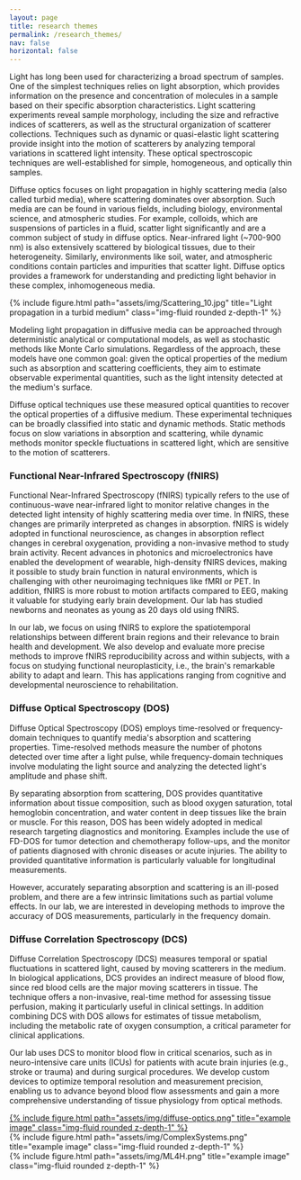 ```yaml
---
layout: page
title: research themes
permalink: /research_themes/
nav: false
horizontal: false
---
```


<!--
Optical imaging through near-infrared as unifying theme 
-->

Light has long been used for characterizing a broad spectrum of samples. One of the simplest techniques relies on light absorption, which provides information on the presence and concentration of molecules in a sample based on their specific absorption characteristics. Light scattering experiments reveal sample morphology, including the size and refractive indices of scatterers, as well as the structural organization of scatterer collections. Techniques such as dynamic or quasi-elastic light scattering provide insight into the motion of scatterers by analyzing temporal variations in scattered light intensity. These optical spectroscopic techniques are well-established for simple, homogeneous, and optically thin samples.

Diffuse optics focuses on light propagation in highly scattering media (also called turbid media), where scattering dominates over absorption. Such media are can be found in various fields, including biology, environmental science, and atmospheric studies. For example, colloids, which are suspensions of particles in a fluid, scatter light significantly and are a common subject of study in diffuse optics. Near-infrared light (~700-900 nm) is also extensively scattered by biological tissues, due to their heterogeneity. Similarly, environments like soil, water, and atmospheric conditions contain particles and impurities that scatter light. Diffuse optics provides a framework for understanding and predicting light behavior in these complex, inhomogeneous media.

<div class="row">
    <div class="col-sm mt-3 mt-md-0">
        {% include figure.html path="assets/img/Scattering_10.jpg" title="Light propagation in a turbid medium" class="img-fluid rounded z-depth-1" %}
    </div>
</div>

Modeling light propagation in diffusive media can be approached through deterministic analytical or computational models, as well as stochastic methods like Monte Carlo simulations. Regardless of the approach, these models have one common goal: given the optical properties of the medium such as absorption and scattering coefficients, they aim to estimate observable experimental quantities, such as the light intensity detected at the medium's surface. 

Diffuse optical techniques use these measured optical quantities to recover the optical properties of a diffusive medium. These experimental techniques can be broadly classified into static and dynamic methods. Static methods focus on slow variations in absorption and scattering, while dynamic methods monitor speckle fluctuations in scattered light, which are sensitive to the motion of scatterers. 


### Functional Near-Infrared Spectroscopy (fNIRS)

Functional Near-Infrared Spectroscopy (fNIRS) typically refers to the use of continuous-wave near-infrared light to monitor relative changes in the detected light intensity of highly scattering media over time. In fNIRS, these changes are primarily interpreted as changes in absorption. fNIRS is widely adopted in functional neuroscience, as changes in absorption reflect changes in cerebral oxygenation, providing a non-invasive method to study brain activity. Recent advances in photonics and microelectronics have enabled the development of wearable, high-density fNIRS devices, making it possible to study brain function in natural environments, which is challenging with other neuroimaging techniques like fMRI or PET. In addition, fNIRS is more robust to motion artifacts compared to EEG, making it valuable for studying early brain development. Our lab has studied newborns and neonates as young as 20 days old using fNIRS.

In our lab, we focus on using fNIRS to explore the spatiotemporal relationships between different brain regions and their relevance to brain health and development. We also develop and evaluate more precise methods to improve fNIRS reproducibility across and within subjects, with a focus on studying functional neuroplasticity, i.e., the brain's remarkable ability to adapt and learn. This has applications ranging from cognitive and developmental neuroscience to rehabilitation.


### Diffuse Optical Spectroscopy (DOS)

Diffuse Optical Spectroscopy (DOS) employs time-resolved or frequency-domain techniques to quantify media's absorption and scattering properties. Time-resolved methods measure the number of photons detected over time after a light pulse, while frequency-domain techniques involve modulating the light source and analyzing the detected light's amplitude and phase shift.

By separating absorption from scattering, DOS provides quantitative information about tissue composition, such as blood oxygen saturation, total hemoglobin concentration, and water content in deep tissues like the brain or muscle. For this reason, DOS has been widely adopted in medical research targeting diagnostics and monitoring. Examples include the use of FD-DOS for tumor detection and chemotherapy follow-ups, and the monitor of patients diagnosed with chronic diseases or acute injuries. The ability to provided quantitative information is particularly valuable for longitudinal measurements. 

However, accurately separating absorption and scattering is an ill-posed problem, and there are a few intrinsic limitations such as partial volume effects. In our lab, we are interested in developing methods to improve the accuracy of DOS measurements, particularly in the frequency domain.


### Diffuse Correlation Spectroscopy (DCS)

Diffuse Correlation Spectroscopy (DCS) measures temporal or spatial fluctuations in scattered light, caused by moving scatterers in the medium. In biological applications, DCS provides an indirect measure of blood flow, since red blood cells are the major moving scatterers in tissue. The technique offers a non-invasive, real-time method for assessing tissue perfusion, making it particularly useful in clinical settings. In addition combining DCS with DOS allows for estimates of tissue metabolism, including the metabolic rate of oxygen consumption, a critical parameter for clinical applications.

Our lab uses DCS to monitor blood flow in critical scenarios, such as in neuro-intensive care units (ICUs) for patients with acute brain injuries (e.g., stroke or trauma) and during surgical procedures. We develop custom devices to optimize temporal resolution and measurement precision, enabling us to advance beyond blood flow assessments and gain a more comprehensive understanding of tissue physiology from optical methods. 

<div class="row">
    <div class="col-sm mt-3 mt-md-0">
        <a href="/diffuse-optics/">
            {% include figure.html path="assets/img/diffuse-optics.png" title="example image" class="img-fluid rounded z-depth-1" %}
        </a>
    </div>
    <div class="col-sm mt-3 mt-md-0">
        {% include figure.html path="assets/img/ComplexSystems.png" title="example image" class="img-fluid rounded z-depth-1" %}
    </div>
    <div class="col-sm mt-3 mt-md-0">
        {% include figure.html path="assets/img/ML4H.png" title="example image" class="img-fluid rounded z-depth-1" %}
    </div>
</div>


